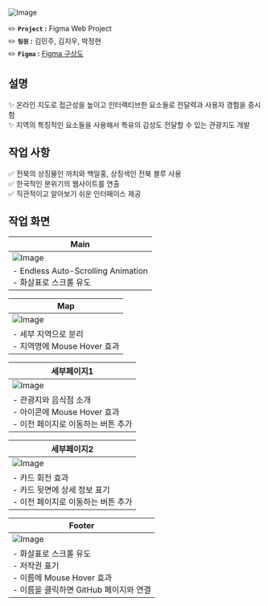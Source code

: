 ![Image](https://github.com/user-attachments/assets/922bf9cf-4c3b-4d49-9935-533ea770c079)

✏️ **`Project` :** Figma Web Project<br>
✏️ **`팀원` :** 김민주, 김지우, 박정현<br>
✏️ **`Figma` :** [Figma 구상도](https://www.figma.com/proto/BoVZRpTiAxiQ5G4miRqdXS/WIZZ-WICK-project?page-id=0%3A1&node-id=96-8&p=f&viewport=-166%2C-588%2C0.22&t=3z326QPDqUKK5drF-1&scaling=min-zoom&content-scaling=fixed&starting-point-node-id=96%3A8)

## 설명
✨ 온라인 지도로 접근성을 높이고 인터랙티브한 요소들로 전달력과 사용자 경험을 중시함<br> 
✨ 지역의 특징적인 요소들을 사용해서 특유의 감성도 전달할 수 있는 관광지도 개발

## 작업 사항
✅ 전북의 상징물인 까치와 백일홍, 상징색인 전북 블루 사용<br>
✅ 한국적인 분위기의 웹사이트를 연출<br>
✅ 직관적이고 알아보기 쉬운 인터페이스 제공<br>

## 작업 화면
|Main|
|------|
|![Image](https://github.com/user-attachments/assets/42a28ee3-767f-4783-8ecb-3377fb03c960)|
|- Endless Auto-Scrolling Animation<br>- 화살표로 스크롤 유도|

|Map|
|------|
|![Image](https://github.com/user-attachments/assets/19a3db7a-83be-418e-b20d-bef1a9da6103)|
|- 세부 지역으로 분리<br>- 지역명에 Mouse Hover 효과|

|세부페이지1|
|------|
|![Image](https://github.com/user-attachments/assets/32d005ea-c752-43bd-8125-eb887d6f83ad)|
|- 관광지와 음식점 소개<br>- 아이콘에 Mouse Hover 효과<br>- 이전 페이지로 이동하는 버튼 추가|

|세부페이지2|
|------|
|![Image](https://github.com/user-attachments/assets/6e86f6f0-bb84-4003-96ac-d7fd866de8f8)|
|- 카드 회전 효과<br>- 카드 뒷면에 상세 정보 표기<br>- 이전 페이지로 이동하는 버튼 추가|

|Footer|
|------|
|![Image](https://github.com/user-attachments/assets/24fd4110-2486-4c75-9365-56faee047192)|
|- 화살표로 스크롤 유도<br>- 저작권 표기<br>- 이름에 Mouse Hover 효과<br>- 이름을 클릭하면 GitHub 페이지와 연결|